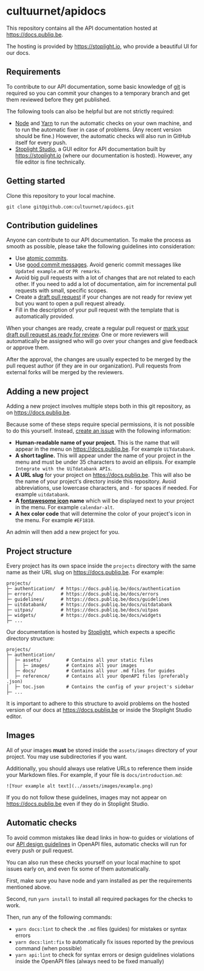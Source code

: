 # cultuurnet/apidocs

This repository contains all the API documentation hosted at https://docs.publiq.be.

The hosting is provided by https://stoplight.io, who provide a beautiful UI for our docs.

## Requirements

To contribute to our API documentation, some basic knowledge of [git](https://git-scm.com/) is required so you can commit your changes to a temporary branch and get them reviewed before they get published.

The following tools can also be helpful but are not strictly required:

- [Node](https://nodejs.org/en/) and [Yarn](https://yarnpkg.com/getting-started/install) to run the automatic checks on your own machine, and to run the automatic fixer in case of problems. (Any recent version should be fine.) However, the automatic checks will also run in GitHub itself for every push.
- [Stoplight Studio](https://stoplight.io/studio/), a GUI editor for API documentation built by https://stoplight.io (where our documentation is hosted). However, any file editor is fine technically.

## Getting started

Clone this repository to your local machine.
```
git clone git@github.com:cultuurnet/apidocs.git
```

## Contribution guidelines

Anyone can contribute to our API documentation. To make the process as smooth as possible, please take the following guidelines into consideration:

*   Use [atomic commits](https://curiousprogrammer.dev/blog/why-i-create-atomic-commits-in-git/).
*   Use [good commit messages](https://cbea.ms/git-commit/). Avoid generic commit messages like `Updated example.md` or `PR remarks`.
*   Avoid big pull requests with a lot of changes that are not related to each other. If you need to add a lot of documentation, aim for incremental pull requests with small, specific scopes.    
*   Create a [draft pull request](https://docs.github.com/en/pull-requests/collaborating-with-pull-requests/proposing-changes-to-your-work-with-pull-requests/about-pull-requests#draft-pull-requests) if your changes are not ready for review yet but you want to open a pull request already.
*   Fill in the description of your pull request with the template that is automatically provided.

When your changes are ready, create a regular pull request or [mark your draft pull request as ready for review](https://docs.github.com/en/pull-requests/collaborating-with-pull-requests/proposing-changes-to-your-work-with-pull-requests/changing-the-stage-of-a-pull-request#marking-a-pull-request-as-ready-for-review). One or more reviewers will automatically be assigned who will go over your changes and give feedback or approve them.

After the approval, the changes are usually expected to be merged by the pull request author (if they are in our organization). Pull requests from external forks will be merged by the reviewers.

## Adding a new project

Adding a new project involves multiple steps both in this git repository, as on https://docs.publiq.be.

Because some of these steps require special permissions, it is not possible to do this yourself. Instead, [create an issue](https://github.com/cultuurnet/apidocs/issues) with the following information:

*   **Human-readable name of your project.** This is the name that will appear in the menu on https://docs.publiq.be. For example `UiTdatabank`.
*   **A short tagline.** This will appear under the name of your project in the menu and must be under 35 characters to avoid an ellipsis. For example `Integrate with the UiTdatabank APIs`.
*   **A URL slug** for your project on https://docs.publiq.be. This will also be the name of your project's directory inside this repository. Avoid abbreviations, use lowercase characters, and `-` for spaces if needed. For example `uitdatabank`.
*   **A [fontawesome icon](https://fontawesome.com/icons) name** which will be displayed next to your project in the menu. For example `calendar-alt`.
*   **A hex color code** that will determine the color of your project's icon in the menu. For example `#EF1810`.

An admin will then add a new project for you.

## Project structure

Every project has its own space inside the `projects` directory with the same name as their URL slug on https://docs.publiq.be. For example:

```
projects/
├─ authentication/  # https://docs.publiq.be/docs/authentication
├─ errors/          # https://docs.publiq.be/docs/errors
├─ guidelines/      # https://docs.publiq.be/docs/guidelines
├─ uitdatabank/     # https://docs.publiq.be/docs/uitdatabank
├─ uitpas/          # https://docs.publiq.be/docs/uitpas
├─ widgets/         # https://docs.publiq.be/docs/widgets
├─ ...
```

Our documentation is hosted by [Stoplight](https://stoplight.io), which expects a specific directory structure:

```
projects/
├─ authentication/
│  ├─ assets/         # Contains all your static files
│  │  ├─ images/      # Contains all your images
│  ├─ docs/           # Contains all your .md files for guides
│  ├─ reference/      # Contains all your OpenAPI files (preferably .json)
│  ├─ toc.json        # Contains the config of your project's sidebar
├─ ...
```

It is important to adhere to this structure to avoid problems on the hosted version of our docs at https://docs.publiq.be or inside the Stoplight Studio editor.

## Images

All of your images **must** be stored inside the `assets/images` directory of your project. You may use subdirectories if you want.

Additionally, you should always use relative URLs to reference them inside your Markdown files. For example, if your file is `docs/introduction.md`:
```
![Your example alt text](../assets/images/example.png)
```

If you do not follow these guidelines, images may not appear on https://docs.publiq.be even if they do in Stoplight Studio.

## Automatic checks

To avoid common mistakes like dead links in how-to guides or violations of our [API design guidelines](https://docs.publiq.be/docs/guidelines) in OpenAPI files, automatic checks will run for every push or pull request.

You can also run these checks yourself on your local machine to spot issues early on, and even fix some of them automatically.

First, make sure you have node and yarn installed as per the requirements mentioned above.

Second, run `yarn install` to install all required packages for the checks to work.

Then, run any of the following commands:

*   `yarn docs:lint` to check the `.md` files (guides) for mistakes or syntax errors
*   `yarn docs:lint:fix` to automatically fix issues reported by the previous command (when possible)
*   `yarn api:lint` to check for syntax errors or design guidelines violations inside the OpenAPI files (always need to be fixed manually)

